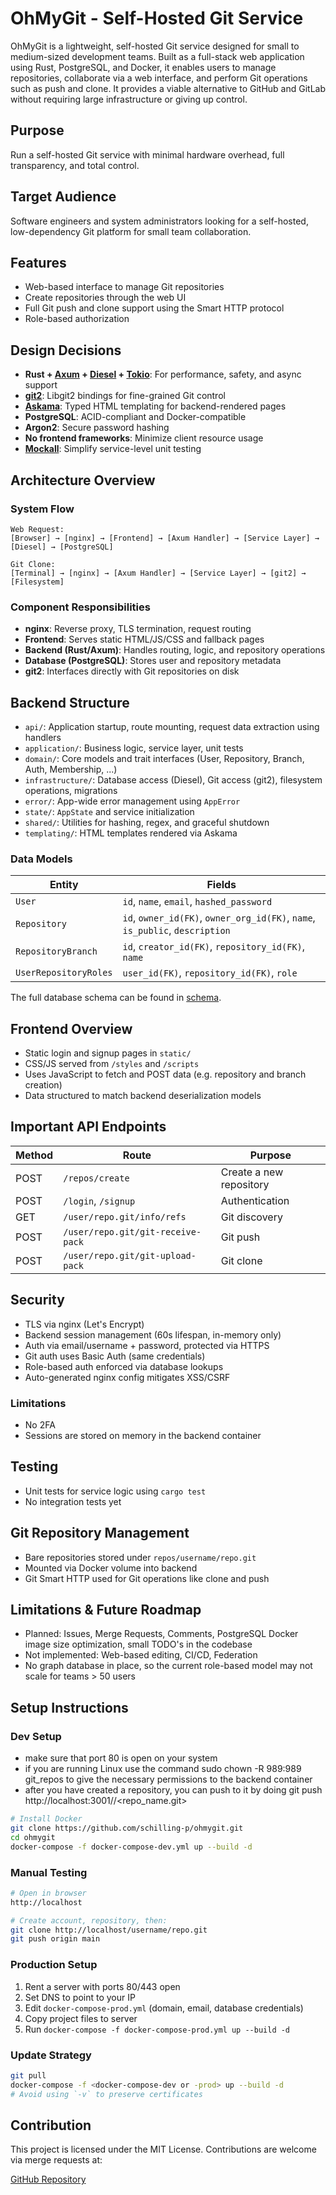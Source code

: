 # OhMyGit - Self-Hosted Git Service

OhMyGit is a lightweight, self-hosted Git service designed for small to medium-sized development teams. Built as a full-stack web application using Rust, PostgreSQL, and Docker, it enables users to manage repositories, collaborate via a web interface, and perform Git operations such as push and clone. It provides a viable alternative to GitHub and GitLab without requiring large infrastructure or giving up control.

## Purpose
Run a self-hosted Git service with minimal hardware overhead, full transparency, and total control.

## Target Audience
Software engineers and system administrators looking for a self-hosted, low-dependency Git platform for small team collaboration.

##  Features
- Web-based interface to manage Git repositories
- Create repositories through the web UI
- Full Git push and clone support using the Smart HTTP protocol
- Role-based authorization

##  Design Decisions
- **Rust + [Axum](https://github.com/tokio-rs/axum) + [Diesel](https://diesel.rs/) + [Tokio](https://github.com/tokio-rs/tokio)**: For performance, safety, and async support
- **[git2](https://github.com/rust-lang/git2-rs)**: Libgit2 bindings for fine-grained Git control
- **[Askama](https://github.com/askama-rs/askama)**: Typed HTML templating for backend-rendered pages
- **PostgreSQL**: ACID-compliant and Docker-compatible
- **Argon2**: Secure password hashing
- **No frontend frameworks**: Minimize client resource usage
- **[Mockall](https://github.com/asomers/mockall)**: Simplify service-level unit testing

## Architecture Overview

### System Flow
```
Web Request:
[Browser] → [nginx] → [Frontend] → [Axum Handler] → [Service Layer] → [Diesel] → [PostgreSQL]

Git Clone:
[Terminal] → [nginx] → [Axum Handler] → [Service Layer] → [git2] → [Filesystem]
```

### Component Responsibilities
- **nginx**: Reverse proxy, TLS termination, request routing
- **Frontend**: Serves static HTML/JS/CSS and fallback pages
- **Backend (Rust/Axum)**: Handles routing, logic, and repository operations
- **Database (PostgreSQL)**: Stores user and repository metadata
- **git2**: Interfaces directly with Git repositories on disk

##  Backend Structure
- `api/`: Application startup, route mounting, request data extraction using handlers
- `application/`: Business logic, service layer, unit tests
- `domain/`: Core models and trait interfaces (User, Repository, Branch, Auth, Membership, ...)
- `infrastructure/`: Database access (Diesel), Git access (git2), filesystem operations, migrations
- `error/`: App-wide error management using `AppError`
- `state/`: `AppState` and service initialization
- `shared/`: Utilities for hashing, regex, and graceful shutdown
- `templating/`: HTML templates rendered via Askama

### Data Models
| Entity                | Fields                                                                       |
|----------------------|------------------------------------------------------------------------------|
| `User`               | `id`, `name`, `email`, `hashed_password`                                     |
| `Repository`         | `id`, `owner_id(FK)`, `owner_org_id(FK)`, `name`, `is_public`, `description` |
| `RepositoryBranch`   | `id`, `creator_id(FK)`, `repository_id(FK)`, `name`                          |
| `UserRepositoryRoles`| `user_id(FK)`, `repository_id(FK)`, `role`                                   |
The full database schema can be found in [schema](backend/infrastructure/migrations/2025-04-02-145354_initial_schema/up.sql).

## Frontend Overview
- Static login and signup pages in `static/`
- CSS/JS served from `/styles` and `/scripts`
- Uses JavaScript to fetch and POST data (e.g. repository and branch creation)
- Data structured to match backend deserialization models

## Important API Endpoints
| Method | Route                                           | Purpose                     |
|--------|--------------------------------------------------|-----------------------------|
| POST   | `/repos/create`                                 | Create a new repository     |
| POST   | `/login`, `/signup`                             | Authentication              |
| GET    | `/user/repo.git/info/refs`                      | Git discovery               |
| POST   | `/user/repo.git/git-receive-pack`               | Git push                    |
| POST   | `/user/repo.git/git-upload-pack`                | Git clone                   |

## Security
- TLS via nginx (Let's Encrypt)
- Backend session management (60s lifespan, in-memory only)
- Auth via email/username + password, protected via HTTPS
- Git auth uses Basic Auth (same credentials)
- Role-based auth enforced via database lookups
- Auto-generated nginx config mitigates XSS/CSRF

### Limitations
- No 2FA
- Sessions are stored on memory in the backend container

## Testing
- Unit tests for service logic using `cargo test`
- No integration tests yet

## Git Repository Management
- Bare repositories stored under `repos/username/repo.git`
- Mounted via Docker volume into backend
- Git Smart HTTP used for Git operations like clone and push

## Limitations & Future Roadmap
- Planned: Issues, Merge Requests, Comments, PostgreSQL Docker image size optimization, small TODO's in the codebase
- Not implemented: Web-based editing, CI/CD, Federation
- No graph database in place, so the current role-based model may not scale for teams > 50 users

## Setup Instructions

### Dev Setup
- make sure that port 80 is open on your system
- if you are running Linux use the command sudo chown -R 989:989 git_repos to give the necessary permissions to the backend container
- after you have created a repository, you can push to it by doing git push http://localhost:3001/<username>/<repo_name.git>
```sh
# Install Docker
git clone https://github.com/schilling-p/ohmygit.git
cd ohmygit
docker-compose -f docker-compose-dev.yml up --build -d
```

### Manual Testing
```sh
# Open in browser
http://localhost

# Create account, repository, then:
git clone http://localhost/username/repo.git
git push origin main
```

### Production Setup
1. Rent a server with ports 80/443 open
2. Set DNS to point to your IP
3. Edit `docker-compose-prod.yml` (domain, email, database credentials)
4. Copy project files to server
5. Run `docker-compose -f docker-compose-prod.yml up --build -d`

### Update Strategy
```sh
git pull
docker-compose -f <docker-compose-dev or -prod> up --build -d
# Avoid using `-v` to preserve certificates 
```

## Contribution
This project is licensed under the MIT License. Contributions are welcome via merge requests at:

 [GitHub Repository](https://github.com/schilling-p/ohmygit#)